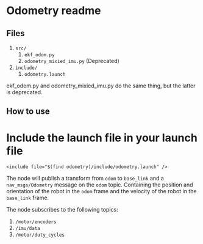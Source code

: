# Odometry readme

## Files

1. ``src/``
   1. ``ekf_odom.py``
   2. ``odometry_mixied_imu.py`` (Deprecated)
2. ``ìnclude/``
   1. ``odometry.launch``

ekf_odom.py and odometry_mixied_imu.py do the same thing, but the latter is deprecated.

## How to use
# Include the launch file in your launch file
```
<include file="$(find odometry)/include/odometry.launch" />
```

The node will publish a transform from ``odom`` to ``base_link`` and a ``nav_msgs/Odometry`` message on the ``odom`` topic. 
Containing the position and orientation of the robot in the ``odom`` frame and the velocity of the robot in the ``base_link`` frame. 

The node subscribes to the following topics:
1. ``/motor/encoders``
2. ``/imu/data``
3. ``/motor/duty_cycles``
